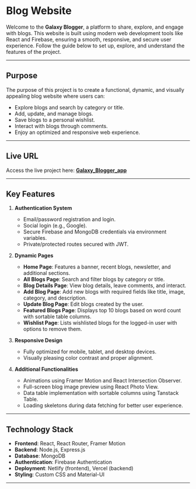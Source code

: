# Blog Website

Welcome to the **Galaxy Blogger**, a platform to share, explore, and engage with blogs. This website is built using modern web development tools like React and Firebase, ensuring a smooth, responsive, and secure user experience. Follow the guide below to set up, explore, and understand the features of the project.

---

## Purpose

The purpose of this project is to create a functional, dynamic, and visually appealing blog website where users can:
- Explore blogs and search by category or title.
- Add, update, and manage blogs.
- Save blogs to a personal wishlist.
- Interact with blogs through comments.
- Enjoy an optimized and responsive web experience.

---

## Live URL

Access the live project here: **[Galaxy_Blogger_app](https://galaxy-blogger.netlify.app)**

---

## Key Features

1. **Authentication System**
   - Email/password registration and login.
   - Social login (e.g., Google).
   - Secure Firebase and MongoDB credentials via environment variables.
   - Private/protected routes secured with JWT.

2. **Dynamic Pages**
   - **Home Page**: Features a banner, recent blogs, newsletter, and additional sections.
   - **All Blogs Page**: Search and filter blogs by category or title.
   - **Blog Details Page**: View blog details, leave comments, and interact.
   - **Add Blog Page**: Add new blogs with required fields like title, image, category, and description.
   - **Update Blog Page**: Edit blogs created by the user.
   - **Featured Blogs Page**: Displays top 10 blogs based on word count with sortable table columns.
   - **Wishlist Page**: Lists wishlisted blogs for the logged-in user with options to remove them.

3. **Responsive Design**
   - Fully optimized for mobile, tablet, and desktop devices.
   - Visually pleasing color contrast and proper alignment.

4. **Additional Functionalities**
   - Animations using Framer Motion and React Intersection Observer.
   - Full-screen blog image preview using React Photo View.
   - Data table implementation with sortable columns using Tanstack Table.
   - Loading skeletons during data fetching for better user experience.

---

## Technology Stack

- **Frontend**: React, React Router, Framer Motion
- **Backend**: Node.js, Express.js
- **Database**: MongoDB
- **Authentication**: Firebase Authentication
- **Deployment**: Netlify (frontend), Vercel (backend)
- **Styling**: Custom CSS and Material-UI

----

